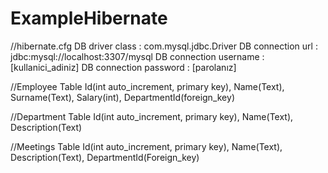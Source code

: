 # ExampleHibernate

//hibernate.cfg
DB driver class : com.mysql.jdbc.Driver
DB connection url : jdbc:mysql://localhost:3307/mysql
DB connection username : [kullanici_adiniz]
DB connection password : [parolanız]

//Employee Table
  Id(int auto_increment, primary key),
  Name(Text),
  Surname(Text),
  Salary(int),
  DepartmentId(foreign_key)
  
//Department Table
  Id(int auto_increment, primary key),
  Name(Text),
  Description(Text)
  
//Meetings Table
  Id(int auto_increment, primary key),
  Name(Text),
  Description(Text),
  DepartmentId(Foreign_key)
  
